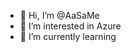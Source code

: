 - 👋 Hi, I’m @AaSaMe
- 👀 I’m interested in Azure
- 🌱 I’m currently learning 

<!---
AaSaMe/AaSaMe is a ✨ special ✨ repository because its `README.md` (this file) appears on your GitHub profile.
You can click the Preview link to take a look at your changes.
--->
